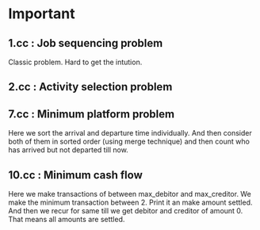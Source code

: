 # Important

## 1.cc : Job sequencing problem

Classic problem. Hard to get the intution.

## 2.cc : Activity selection problem


## 7.cc : Minimum platform problem

Here we sort the arrival and departure time individually. And then consider
both of them in sorted order (using merge technique) and then count who has
arrived but not departed till now.

## 10.cc : Minimum cash flow

Here we make transactions of between max\_debitor and max\_creditor.
We make the minimum transaction between 2. Print it an make amount settled.
And then we recur for same till we get debitor and creditor of amount 0. That
means all amounts are settled.
